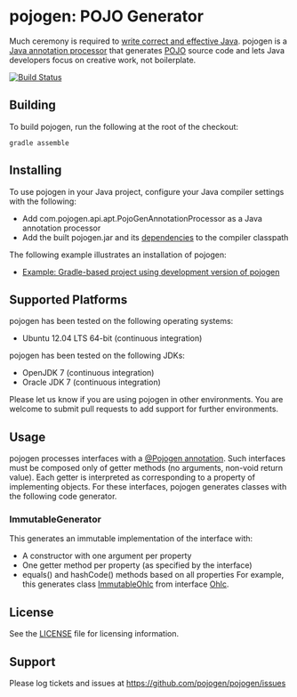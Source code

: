 # pojogen: POJO Generator

Much ceremony is required to [write correct and effective Java](https://github.com/mgp/book-notes/blob/master/effective-java-2nd-edition.markdown).
pojogen is a [Java annotation processor](http://docs.oracle.com/javase/7/docs/api/javax/annotation/processing/Processor.html) that generates [POJO](http://en.wikipedia.org/wiki/Plain_Old_Java_Object) source code and lets Java developers focus on creative work, not boilerplate.

[![Build Status](https://travis-ci.org/pojogen/pojogen.svg?branch=master)](https://travis-ci.org/pojogen/pojogen)

## Building
To build pojogen, run the following at the root of the checkout:

    gradle assemble
    
## Installing
To use pojogen in your Java project, configure your Java compiler settings with the following:
* Add com.pojogen.api.apt.PojoGenAnnotationProcessor as a Java annotation processor
* Add the built pojogen.jar and its [dependencies](build.gradle) to the compiler classpath

The following example illustrates an installation of pojogen:
* [Example: Gradle-based project using development version of pojogen](https://github.com/pojogen/pojogen-example-gradle-dev)

## Supported Platforms

pojogen has been tested on the following operating systems:
* Ubuntu 12.04 LTS 64-bit (continuous integration)

pojogen has been tested on the following JDKs:
* OpenJDK 7 (continuous integration)
* Oracle JDK 7 (continuous integration)

Please let us know if you are using pojogen in other environments. You are welcome to submit pull requests to add support for further environments.

## Usage
pojogen processes interfaces with a [@Pojogen annotation](src/main/java/com/pojogen/api/annotation/PojoGen.java). Such interfaces must be composed only of getter methods (no arguments, non-void return value). Each getter is interpreted as corresponding to a property of implementing objects. For these interfaces, pojogen generates classes with the following code generator.

### ImmutableGenerator
This generates an immutable implementation of the interface with:
* A constructor with one argument per property
* One getter method per property (as specified by the interface)
* equals() and hashCode() methods based on all properties 
For example, this generates class [ImmutableOhlc](src/test/resources/com/pojogen/internal/ImmutableOhlc.java) from interface [Ohlc](src/test/resources/com/pojogen/internal/Ohlc.java).

## License

See the [LICENSE](LICENSE) file for licensing information.


## Support

Please log tickets and issues at https://github.com/pojogen/pojogen/issues
